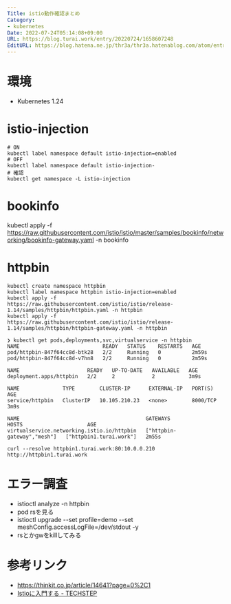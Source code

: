 ```yaml
---
Title: istio動作確認まとめ
Category:
- kubernetes
Date: 2022-07-24T05:14:08+09:00
URL: https://blog.turai.work/entry/20220724/1658607248
EditURL: https://blog.hatena.ne.jp/thr3a/thr3a.hatenablog.com/atom/entry/4207112889902022625
---
```


# 環境

- Kubernetes 1.24

# istio-injection

```
# ON
kubectl label namespace default istio-injection=enabled
# OFF
kubectl label namespace default istio-injection-
# 確認
kubectl get namespace -L istio-injection
```

# bookinfo

kubectl apply -f https://raw.githubusercontent.com/istio/istio/master/samples/bookinfo/networking/bookinfo-gateway.yaml -n bookinfo

# httpbin

```
kubectl create namespace httpbin
kubectl label namespace httpbin istio-injection=enabled
kubectl apply -f https://raw.githubusercontent.com/istio/istio/release-1.14/samples/httpbin/httpbin.yaml -n httpbin
kubectl apply -f https://raw.githubusercontent.com/istio/istio/release-1.14/samples/httpbin/httpbin-gateway.yaml -n httpbin
```

```
❯ kubectl get pods,deployments,svc,virtualservice -n httpbin
NAME                           READY   STATUS    RESTARTS   AGE
pod/httpbin-847f64cc8d-btk28   2/2     Running   0          2m59s
pod/httpbin-847f64cc8d-v7hn8   2/2     Running   0          2m59s

NAME                      READY   UP-TO-DATE   AVAILABLE   AGE
deployment.apps/httpbin   2/2     2            2           3m9s

NAME              TYPE        CLUSTER-IP      EXTERNAL-IP   PORT(S)    AGE
service/httpbin   ClusterIP   10.105.210.23   <none>        8000/TCP   3m9s

NAME                                         GATEWAYS                     HOSTS                     AGE
virtualservice.networking.istio.io/httpbin   ["httpbin-gateway","mesh"]   ["httpbin1.turai.work"]   2m55s
```

```
curl --resolve httpbin1.turai.work:80:10.0.0.210 http://httpbin1.turai.work
```

# エラー調査

- istioctl analyze -n httpbin
- pod rsを見る
- istioctl upgrade --set profile=demo --set meshConfig.accessLogFile=/dev/stdout -y
- rsとかgwをkillしてみる

# 参考リンク

- https://thinkit.co.jp/article/14641?page=0%2C1
- [Istioに入門する - TECHSTEP](https://techstep.hatenablog.com/entry/2020/12/26/112229)

